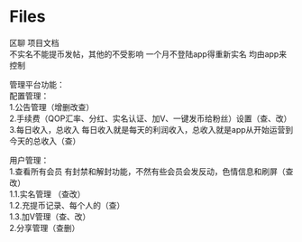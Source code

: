 # Files
区聊  项目文档    
不实名不能提币发帖，其他的不受影响 一个月不登陆app得重新实名 均由app来控制

管理平台功能：  
配置管理：  
1.公告管理（增删改查）  
2.手续费（QOP汇率、分红、实名认证、加V、一键发币给粉丝）设置（查、改）  
3.每日收入，总收入 每日收入就是每天的利润收入，总收入就是app从开始运营到今天的总收入（查）  

用户管理：  
1.查看所有会员 有封禁和解封功能，不然有些会员会发反动，色情信息和刷屏（查改）  
  1.1.实名管理 （查改）  
  1.2.充提币记录、每个人的（查）  
  1.3.加V管理（查、改）  
2.分享管理（查删）  

